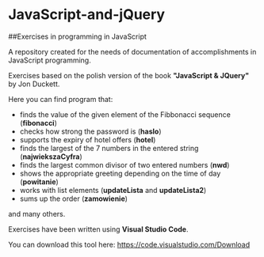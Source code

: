 # JavaScript-and-jQuery
##Exercises in programming in JavaScript

A repository created for the needs of documentation of accomplishments in JavaScript programming.

Exercises based on the polish version of the book **"JavaScript & JQuery"** by Jon Duckett.

Here you can find program that:
* finds the value of the given element of the Fibbonacci sequence (**fibonacci**)
* checks how strong the password is (**haslo**)
* supports the expiry of hotel offers (**hotel**)
* finds the largest of the 7 numbers in the entered string (**najwiekszaCyfra**)
* finds the largest common divisor of two entered numbers (**nwd**)
* shows the appropriate greeting depending on the time of day (**powitanie**)
* works with list elements (**updateLista** and **updateLista2**)
* sums up the order (**zamowienie**)

and many others.

Exercises have been written using **Visual Studio Code**.

You can download this tool here: https://code.visualstudio.com/Download
